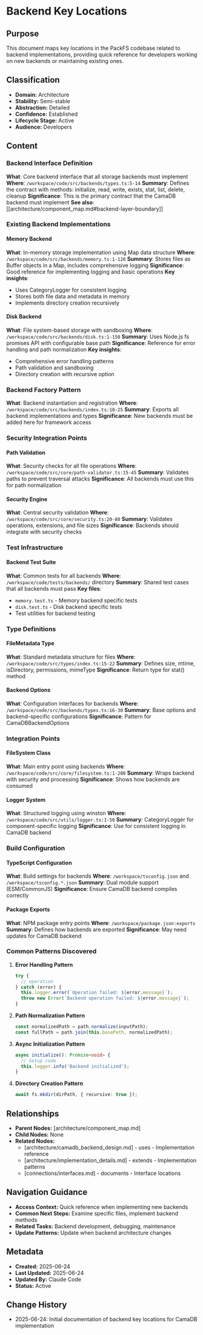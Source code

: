 # Backend Key Locations

## Purpose
This document maps key locations in the PackFS codebase related to backend implementations, providing quick reference for developers working on new backends or maintaining existing ones.

## Classification
- **Domain:** Architecture
- **Stability:** Semi-stable
- **Abstraction:** Detailed
- **Confidence:** Established
- **Lifecycle Stage:** Active
- **Audience:** Developers

## Content

### Backend Interface Definition

**What**: Core backend interface that all storage backends must implement
**Where**: `/workspace/code/src/backends/types.ts:5-14`
**Summary**: Defines the contract with methods: initialize, read, write, exists, stat, list, delete, cleanup
**Significance**: This is the primary contract that the CamaDB backend must implement
**See also**: [[architecture/component_map.md#backend-layer-boundary]]

### Existing Backend Implementations

#### Memory Backend
**What**: In-memory storage implementation using Map data structure
**Where**: `/workspace/code/src/backends/memory.ts:1-120`
**Summary**: Stores files as Buffer objects in a Map, includes comprehensive logging
**Significance**: Good reference for implementing logging and basic operations
**Key insights**:
- Uses CategoryLogger for consistent logging
- Stores both file data and metadata in memory
- Implements directory creation recursively

#### Disk Backend  
**What**: File system-based storage with sandboxing
**Where**: `/workspace/code/src/backends/disk.ts:1-150`
**Summary**: Uses Node.js fs promises API with configurable base path
**Significance**: Reference for error handling and path normalization
**Key insights**:
- Comprehensive error handling patterns
- Path validation and sandboxing
- Directory creation with recursive option

### Backend Factory Pattern

**What**: Backend instantiation and registration
**Where**: `/workspace/code/src/backends/index.ts:10-25`
**Summary**: Exports all backend implementations and types
**Significance**: New backends must be added here for framework access

### Security Integration Points

#### Path Validation
**What**: Security checks for all file operations
**Where**: `/workspace/code/src/core/path-validator.ts:15-45`
**Summary**: Validates paths to prevent traversal attacks
**Significance**: All backends must use this for path normalization

#### Security Engine
**What**: Central security validation
**Where**: `/workspace/code/src/core/security.ts:20-80`
**Summary**: Validates operations, extensions, and file sizes
**Significance**: Backends should integrate with security checks

### Test Infrastructure

#### Backend Test Suite
**What**: Common tests for all backends
**Where**: `/workspace/code/tests/backends/` directory
**Summary**: Shared test cases that all backends must pass
**Key files**:
- `memory.test.ts` - Memory backend specific tests
- `disk.test.ts` - Disk backend specific tests
- Test utilities for backend testing

### Type Definitions

#### FileMetadata Type
**What**: Standard metadata structure for files
**Where**: `/workspace/code/src/types/index.ts:15-22`
**Summary**: Defines size, mtime, isDirectory, permissions, mimeType
**Significance**: Return type for stat() method

#### Backend Options
**What**: Configuration interfaces for backends
**Where**: `/workspace/code/src/backends/types.ts:16-30`
**Summary**: Base options and backend-specific configurations
**Significance**: Pattern for CamaDBBackendOptions

### Integration Points

#### FileSystem Class
**What**: Main entry point using backends
**Where**: `/workspace/code/src/core/filesystem.ts:1-200`
**Summary**: Wraps backend with security and processing
**Significance**: Shows how backends are consumed

#### Logger System
**What**: Structured logging using winston
**Where**: `/workspace/code/src/utils/logger.ts:1-50`
**Summary**: CategoryLogger for component-specific logging
**Significance**: Use for consistent logging in CamaDB backend

### Build Configuration

#### TypeScript Configuration
**What**: Build settings for backends
**Where**: `/workspace/tsconfig.json` and `/workspace/tsconfig.*.json`
**Summary**: Dual module support (ESM/CommonJS)
**Significance**: Ensure CamaDB backend compiles correctly

#### Package Exports
**What**: NPM package entry points
**Where**: `/workspace/package.json:exports`
**Summary**: Defines how backends are exported
**Significance**: May need updates for CamaDB backend

### Common Patterns Discovered

1. **Error Handling Pattern**
   ```typescript
   try {
     // operation
   } catch (error) {
     this.logger.error(`Operation failed: ${error.message}`);
     throw new Error(`Backend operation failed: ${error.message}`);
   }
   ```

2. **Path Normalization Pattern**
   ```typescript
   const normalizedPath = path.normalize(inputPath);
   const fullPath = path.join(this.basePath, normalizedPath);
   ```

3. **Async Initialization Pattern**
   ```typescript
   async initialize(): Promise<void> {
     // Setup code
     this.logger.info('Backend initialized');
   }
   ```

4. **Directory Creation Pattern**
   ```typescript
   await fs.mkdir(dirPath, { recursive: true });
   ```

## Relationships
- **Parent Nodes:** [architecture/component_map.md]
- **Child Nodes:** None
- **Related Nodes:** 
  - [architecture/camadb_backend_design.md] - uses - Implementation reference
  - [architecture/implementation_details.md] - extends - Implementation patterns
  - [connections/interfaces.md] - documents - Interface locations

## Navigation Guidance
- **Access Context:** Quick reference when implementing new backends
- **Common Next Steps:** Examine specific files, implement backend methods
- **Related Tasks:** Backend development, debugging, maintenance
- **Update Patterns:** Update when backend architecture changes

## Metadata
- **Created:** 2025-06-24
- **Last Updated:** 2025-06-24
- **Updated By:** Claude Code
- **Status:** Active

## Change History
- 2025-06-24: Initial documentation of backend key locations for CamaDB implementation
